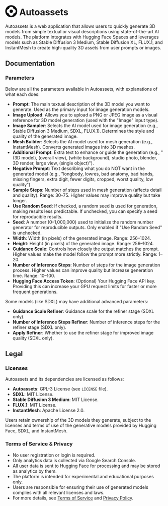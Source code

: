 <h1><img src="assets/img/icon.svg" height="38px" style="transform: translateY(6px)"/> Autoassets</h1>

Autoassets is a web application that allows users to quickly generate 3D models from simple textual or visual descriptions using state-of-the-art AI models. The platform integrates with Hugging Face Spaces and leverages models such as Stable Diffusion 3 Medium, Stable Diffusion XL, FLUX.1, and InstantMesh to create high-quality 3D assets from user prompts or images.

## Documentation

### Parameters

Below are all the parameters available in Autoassets, with explanations of what each does:

- **Prompt**: The main textual description of the 3D model you want to generate. Used as the primary input for image generation models.
- **Image Upload**: Allows you to upload a PNG or JPEG image as a visual reference for 3D model generation (used with the "Image" input type).
- **Image Sampler**: Selects the AI model used for image generation (e.g., Stable Diffusion 3 Medium, SDXL, FLUX.1). Determines the style and quality of the generated image.
- **Mesh Builder**: Selects the AI model used for mesh generation (e.g., InstantMesh). Converts generated images into 3D meshes.
- **Additional Prompt**: Extra text to enhance or guide the generation (e.g., "(3D model), (overall view), (white background), studio photo, blender, 3D render, large view, (single object)").
- **Negative Prompt**: Text describing what you do NOT want in the generated model (e.g., "longbody, lowres, bad anatomy, bad hands, missing fingers, extra digit, fewer digits, cropped, worst quality, low quality").
- **Sample Steps**: Number of steps used in mesh generation (affects detail and quality). Range: 30–75. Higher values may improve quality but take longer.
- **Use Random Seed**: If checked, a random seed is used for generation, making results less predictable. If unchecked, you can specify a seed for reproducible results.
- **Seed**: A number (0–1,000,000) used to initialize the random number generator for reproducible outputs. Only enabled if "Use Random Seed" is unchecked.
- **Width**: Width (in pixels) of the generated image. Range: 256–1024.
- **Height**: Height (in pixels) of the generated image. Range: 256–1024.
- **Guidance Scale**: Controls how closely the output matches the prompt. Higher values make the model follow the prompt more strictly. Range: 1–20.
- **Number of Inference Steps**: Number of steps for the image generation process. Higher values can improve quality but increase generation time. Range: 10–100.
- **Hugging Face Access Token**: (Optional) Your Hugging Face API key. Providing this can increase your GPU request limits for faster or more frequent generations.

Some models (like SDXL) may have additional advanced parameters:

- **Guidance Scale Refiner**: Guidance scale for the refiner stage (SDXL only).
- **Number of Inference Steps Refiner**: Number of inference steps for the refiner stage (SDXL only).
- **Apply Refiner**: Whether to use the refiner stage for improved image quality (SDXL only).



## Legal

### Licenses

Autoassets and its dependencies are licensed as follows:

- **Autoassets**: GPL-3 License (see `LICENSE` file).
- **SDXL**: MIT License.
- **Stable Diffusion 3 Medium**: MIT License.
- **FLUX.1**: MIT License.
- **InstantMesh**: Apache License 2.0.

Users retain ownership of the 3D models they generate, subject to the licenses and terms of use of the generative models provided by Hugging Face, SDXL, and InstantMesh.

### Terms of Service & Privacy

- No user registration or login is required.
- Only analytics data is collected via Google Search Console.
- All user data is sent to Hugging Face for processing and may be stored as analytics by them.
- The platform is intended for experimental and educational purposes only.
- Users are responsible for ensuring their use of generated models complies with all relevant licenses and laws.
- For more details, see [Terms of Service](https://gsbm.github.io/autoassets/legal.html) and [Privacy Policy](https://gsbm.github.io/autoassets/privacy.html).
